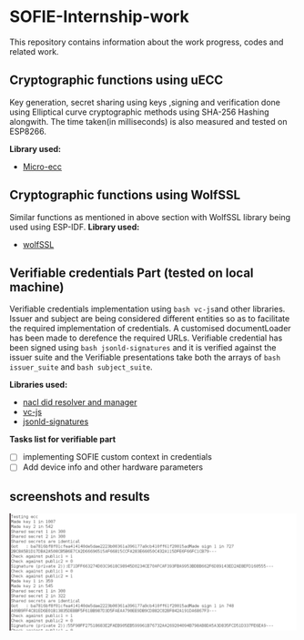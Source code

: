 # SOFIE-Internship-work
This repository contains information about the work progress, codes and related work.

## Cryptographic functions using uECC
Key generation, secret sharing using keys ,signing and verification done using Elliptical curve cryptographic methods using SHA-256  Hashing alongwith. The time taken(in milliseconds) is also measured and tested on ESP8266.

<b>Library used:</b>
- [Micro-ecc](https://github.com/kmackay/micro-ecc)


## Cryptographic functions using WolfSSL
Similar functions as mentioned in  above section with WolfSSL library being used using ESP-IDF. 
<b>Library used:</b>
- [wolfSSL]( https://github.com/wolfSSL/wolfssl
)

## Verifiable credentials Part (tested on local machine)
Verifiable credentials implementation using ```bash vc-js```and other libraries. Issuer and subject are being considered different entities so as to facilitate the required implementation of credentials. A customised documentLoader has been made to derefence the required URLs. Verifiable credential has been signed using  ```bash jsonld-signatures``` and it is verified against the issuer suite and the Verifiable presentations take both the arrays of ```bash issuer_suite``` and ```bash subject_suite```.

<b>Libraries used:</b>
- [nacl did resolver and manager](https://github.com/uport-project/nacl-did)
- [vc-js](https://github.com/digitalbazaar/vc-js)
- [jsonld-signatures](https://github.com/digitalbazaar/jsonld-signatures)

<b>Tasks list for verifiable part</b>
- [ ] implementing SOFIE custom context in credentials
- [ ] Add device info and other hardware parameters

## screenshots and results

![uECC results](https://github.com/hiteshcmonga/SOFIE-Internship-work/blob/master/results/uecclatest.png)
